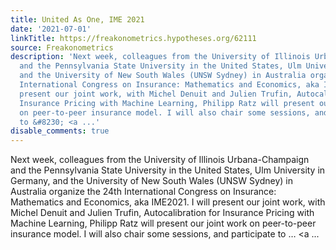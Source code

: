 ```yaml
---
title: United As One, IME 2021
date: '2021-07-01'
linkTitle: https://freakonometrics.hypotheses.org/62111
source: Freakonometrics
description: 'Next week, colleagues from the University of Illinois Urbana-Champaign
  and the Pennsylvania State University in the United States, Ulm University in Germany,
  and the University of New South Wales (UNSW Sydney) in Australia organize the 24th
  International Congress on Insurance: Mathematics and Economics, aka IME2021. I will
  present our joint work, with Michel Denuit and Julien Trufin, Autocalibration for
  Insurance Pricing with Machine Learning, Philipp Ratz will present our joint work
  on peer-to-peer insurance model. I will also chair some sessions, and participate
  to &#8230; <a ...'
disable_comments: true
---
```

Next week, colleagues from the University of Illinois Urbana-Champaign and the Pennsylvania State University in the United States, Ulm University in Germany, and the University of New South Wales (UNSW Sydney) in Australia organize the 24th International Congress on Insurance: Mathematics and Economics, aka IME2021. I will present our joint work, with Michel Denuit and Julien Trufin, Autocalibration for Insurance Pricing with Machine Learning, Philipp Ratz will present our joint work on peer-to-peer insurance model. I will also chair some sessions, and participate to &#8230; <a ...